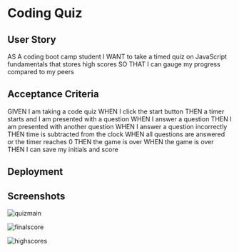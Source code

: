 # Coding Quiz

## User Story
AS A coding boot camp student
I WANT to take a timed quiz on JavaScript fundamentals that stores high scores
SO THAT I can gauge my progress compared to my peers
## Acceptance Criteria
GIVEN I am taking a code quiz
WHEN I click the start button
THEN a timer starts and I am presented with a question
WHEN I answer a question
THEN I am presented with another question
WHEN I answer a question incorrectly
THEN time is subtracted from the clock
WHEN all questions are answered or the timer reaches 0
THEN the game is over
WHEN the game is over
THEN I can save my initials and score

## Deployment

## Screenshots
![quizmain](https://user-images.githubusercontent.com/112577325/213524970-9c40bd3e-cb9a-4bae-9931-7b34a6127cf8.png)

![finalscore](https://user-images.githubusercontent.com/112577325/213524996-7613536d-7ffc-449a-b737-276d631f6922.png)

![highscores](https://user-images.githubusercontent.com/112577325/213525016-2df5702f-4ef8-4383-8cd3-771cbdcba7e7.png)